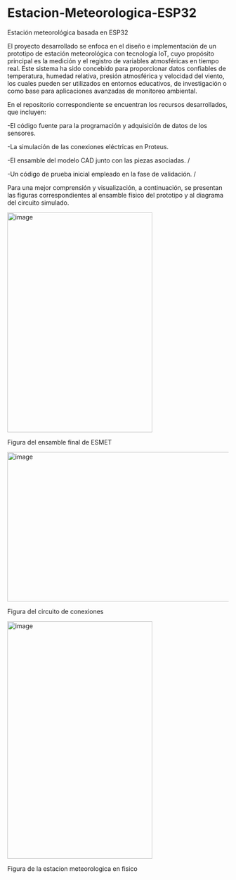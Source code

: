 # Estacion-Meteorologica-ESP32
Estación meteorológica basada en ESP32

El proyecto desarrollado se enfoca en el diseño e implementación de un prototipo de estación meteorológica con tecnología IoT, cuyo propósito principal es la medición y el registro de variables atmosféricas en tiempo real. Este sistema ha sido concebido para proporcionar datos confiables de temperatura, humedad relativa, presión atmosférica y velocidad del viento, los cuales pueden ser utilizados en entornos educativos, de investigación o como base para aplicaciones avanzadas de monitoreo ambiental.

En el repositorio correspondiente se encuentran los recursos desarrollados, que incluyen:

-El código fuente para la programación y adquisición de datos de los sensores.

 -La simulación de las conexiones eléctricas en Proteus.

-El ensamble del modelo CAD junto con las piezas asociadas. /

-Un código de prueba inicial empleado en la fase de validación. /

Para una mejor comprensión y visualización, a continuación, se presentan las figuras correspondientes al ensamble físico del prototipo y al diagrama del circuito simulado.

  <img width="330" height="500" alt="image" src="https://github.com/user-attachments/assets/6ab843c5-478a-4444-89c7-f95b1eb3d956" />
      
Figura del ensamble final de ESMET    
                                              
<img width="727" height="340" alt="image" src="https://github.com/user-attachments/assets/e73e4ae3-7675-45b1-b3a3-667eb90bc264" />

Figura del circuito de conexiones 

<img width="330" height="540" alt="image" src="https://github.com/user-attachments/assets/1563b4bc-2610-4334-91a3-fcfaa5f6700d" />

Figura de la estacion meteorologica en fisico 

